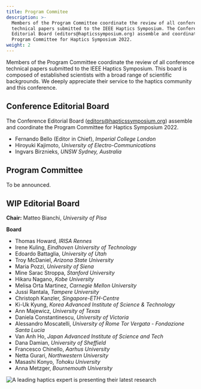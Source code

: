 ```yaml
---
title: Program Commitee
description: >-
  Members of the Program Committee coordinate the review of all conference
  technical papers submitted to the IEEE Haptics Symposium. The Conference
  Editorial Board (editors@hapticssymposium.org) assemble and coordinate the
  Program Committee for Haptics Symposium 2022.
weight: 2
---
```

Members of the Program Committee coordinate the review of all conference technical papers submitted to the IEEE Haptics Symposium. This board is composed of established scientists with a broad range of scientific backgrounds. We deeply appreciate their service to the haptics community and this conference.

## Conference Editorial Board

The Conference Editorial Board ([editors@hapticssymposium.org](editors@hapticssymposium.org)) assemble and coordinate the Program Committee for Haptics Symposium 2022.

* Fernando Bello (Editor in Chief), _Imperial College London_
* Hiroyuki Kajimoto, _University of Electro-Communications_
* Ingvars Birznieks, _UNSW Sydney, Australia_

## Program Committee

To be announced.

## WIP Editorial Board

**Chair:** Matteo Bianchi, _University of Pisa_

**Board**

* Thomas Howard, _IRISA Rennes_
* Irene Kuling, _Eindhoven University of Technology_
* Edoardo Battaglia,  _University of Utah_ 
* Troy McDaniel,  _Arizona State University_
* Maria Pozzi, _University of Siena_
* Mine Sarac Stroppa, _Stanford University_
* Hikaru Nagano, _Kobe University_
* Melisa Orta Martinez, _Carnegie Mellon University_
* Jussi Rantala, _Tampere University_
* Christoph Kanzler, _Singapore-ETH-Centre_
* Ki-Uk Kyung, _Korea Advanced Institute of Science & Technology_ 
* Ann Majewicz, _University of Texas_
* Daniela Constantinescu, _University of Victoria_ 
* Alessandro Moscatelli, _University of Rome Tor Vergata - Fondazione Santa Lucia_
* Van Anh Ho, _Japan Advanced Institute of Science and Tech_
* Dana Damian,  _University of Sheffield_
* Francesco Chinello,  _Aarhus University_
* Netta Gurari, _Northwestern University_
* Masashi Konyo, _Tohoku University_
* Anna Metzger, _Bournemouth University_

![A leading haptics expert is presenting their latest research](/img/slide-image-5-crop.jpg "A leading haptics expert is presenting their latest research")
